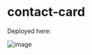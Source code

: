 # contact-card

Deployed here: 

![image](https://user-images.githubusercontent.com/89590731/199351775-ba97d7eb-4b54-4fd7-937e-61b13152e76b.png)
